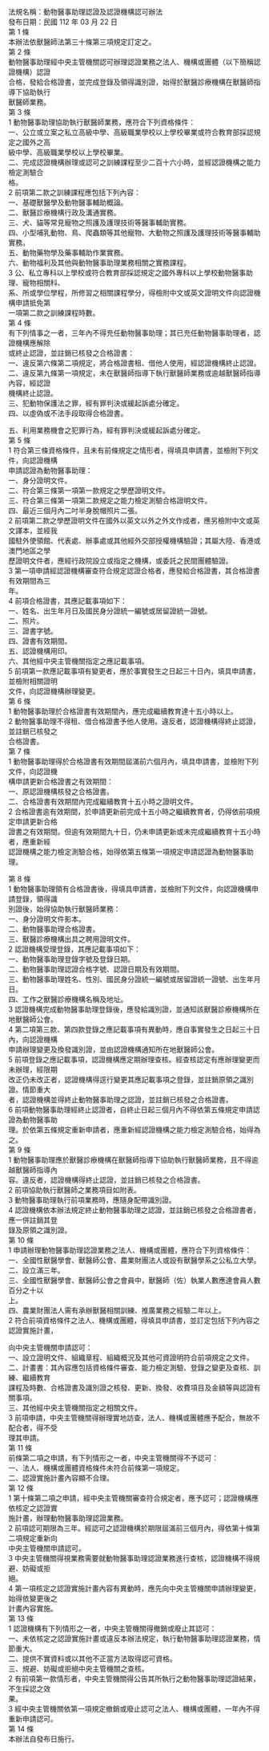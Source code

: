 法規名稱：動物醫事助理認證及認證機構認可辦法  
發布日期：民國 112 年 03 月 22 日  
第 1 條  
本辦法依獸醫師法第三十條第三項規定訂定之。  
第 2 條  
動物醫事助理經中央主管機關認可辦理認證業務之法人、機構或團體（以下簡稱認證機構）認證  
合格，發給合格證書，並完成登錄及領得識別證，始得於獸醫診療機構在獸醫師指導下協助執行  
獸醫師業務。  
第 3 條  
1 動物醫事助理協助執行獸醫師業務，應符合下列資格條件：  
一、公立或立案之私立高級中學、高級職業學校以上學校畢業或符合教育部採認規定之國外之高  
級中學、高級職業學校以上學校畢業。  
二、完成認證機構辦理或認可之訓練課程至少二百十六小時，並經認證機構之能力檢定測驗合  
格。  
2 前項第二款之訓練課程應包括下列內容：  
一、基礎獸醫學及動物醫事輔助概論。  
二、獸醫診療機構行政及溝通實務。  
三、犬、貓等常見寵物之照護及護理技術等醫事輔助實務。  
四、小型哺乳動物、鳥、爬蟲類等其他寵物、大動物之照護及護理技術等醫事輔助實務。  
五、動物藥物學及藥事輔助作業實務。  
六、動物福利及其他與動物醫事助理業務相關之實務課程。  
3 公、私立專科以上學校或符合教育部採認規定之國外專科以上學校動物醫事助理、寵物相關科、  
系、所或學位學程，所修習之相關課程學分，得檢附中文或英文證明文件向認證機構申請抵免第  
一項第二款之訓練課程時數。  
第 4 條  
有下列情事之一者，三年內不得充任動物醫事助理；其已充任動物醫事助理者，認證機構應解除  
或終止認證，並註銷已核發之合格證書：  
一、違反第六條第二項規定，將合格證書租、借他人使用，經認證機構終止認證。  
二、違反第九條第一項規定，未在獸醫師指導下執行獸醫師業務或逾越獸醫師指導內容，經認證  
機構終止認證。  
三、犯動物保護法之罪，經有罪判決或緩起訴處分確定。  
四、以虛偽或不法手段取得合格證書。  


五、利用業務機會之犯罪行為，經有罪判決或緩起訴處分確定。  
第 5 條  
1 符合第三條資格條件，且未有前條規定之情形者，得填具申請書，並檢附下列文件，向認證機構  
申請認證為動物醫事助理：  
一、身分證明文件。  
二、符合第三條第一項第一款規定之學歷證明文件。  
三、符合第三條第一項第二款規定之能力檢定測驗合格證明文件。  
四、最近三個月內二吋半身脫帽照片二張。  
2 前項第二款之學歷證明文件在國外以英文以外之外文作成者，應另檢附中文或英文譯本，並經我  
國駐外使領館、代表處、辦事處或其他經外交部授權機構驗證；其屬大陸、香港或澳門地區之學  
歷證明文件者，應經行政院設立或指定之機構，或委託之民間團體驗證。  
3 第一項申請經認證機構審查符合規定認證合格者，應發給合格證書，其合格證書有效期間為三  
年。  
4 前項合格證書，其應記載事項如下：  
一、姓名、出生年月日及國民身分證統一編號或居留證統一證號。  
二、照片。  
三、證書字號。  
四、證書有效期間。  
五、認證機構用印。  
六、其他經中央主管機關指定之應記載事項。  
5 前項第一款應記載事項有變更者，應於事實發生之日起三十日內，填具申請書，並檢附相關證明  
文件，向認證機構辦理變更。  
第 6 條  
1 動物醫事助理於合格證書有效期間內，應完成繼續教育達十五小時以上。  
2 動物醫事助理不得租、借合格證書予他人使用。違反者，認證機構得終止認證，並註銷已核發之  
合格證書。  
第 7 條  
1 動物醫事助理得於合格證書有效期間屆滿前六個月內，填具申請書，並檢附下列文件，向認證機  
構申請更新合格證書之有效期間：  
一、原認證機構核發之合格證書。  
二、合格證書有效期間內完成繼續教育十五小時之證明文件。  
2 合格證書逾有效期間，於申請更新前完成十五小時之繼續教育者，仍得依前項規定申請更新合格  
證書之有效期間。但逾有效期間九十日，仍未申請更新或未完成繼續教育十五小時者，應重新經  
認證機構之能力檢定測驗合格，始得依第五條第一項規定申請認證為動物醫事助理。  


第 8 條  
1 動物醫事助理領有合格證書後，得填具申請書，並檢附下列文件，向認證機構申請登錄，領得識  
別證後，始得協助執行獸醫師業務：  
一、身分證明文件影本。  
二、動物醫事助理合格證書。  
三、獸醫診療機構出具之聘用證明文件。  
2 認證機構受理登錄，其應記載事項如下：  
一、動物醫事助理登錄字號及登錄日期。  
二、動物醫事助理認證合格字號、認證日期及有效期間。  
三、動物醫事助理姓名、性別、國民身分證統一編號或居留證統一證號、出生年月日。  
四、工作之獸醫診療機構名稱及地址。  
3 認證機構完成動物醫事助理登錄後，應發給識別證，並通知該獸醫診療機構所在地獸醫師公會。  
4 第二項第三款、第四款登錄之應記載事項有異動時，應自事實發生之日起三十日內，向認證機構  
申請辦理變更及換發識別證，並由認證機構通知所在地獸醫師公會。  
5 前項登錄之應記載事項，認證機構應定期辦理查核。經查核認定有應辦理變更而未辦理，經限期  
改正仍未改正者，認證機構得逕行變更其應記載事項之登錄，並註銷原領之識別證。情節重大  
者，認證機構並得終止動物醫事助理之認證，並註銷已核發之合格證書。  
6 前項動物醫事助理經終止認證者，自終止日起三個月內不得依第五條規定申請認證為動物醫事助  
理。於依第五條規定重新申請者，應重新經認證機構之能力檢定測驗合格，始得為之。  
第 9 條  
1 動物醫事助理應於獸醫診療機構在獸醫師指導下協助執行獸醫師業務，且不得逾越獸醫師指導內  
容。違反者，認證機構得終止認證，並註銷已核發之合格證書。  
2 前項協助執行獸醫師之業務項目如附表。  
3 動物醫事助理執行前項業務時，應隨身配帶識別證。  
4 認證機構依本辦法規定終止動物醫事助理之認證，並註銷已核發之合格證書者，應一併註銷其登  
錄及原領之識別證。  
第 10 條  
1 申請辦理動物醫事助理認證業務之法人、機構或團體，應符合下列資格條件：  
一、全國性獸醫學會、獸醫師公會、農業財團法人或設有獸醫學系之公私立大學。  
二、設立滿三年。  
三、全國性獸醫學會、獸醫師公會之會員中，獸醫師（佐）執業人數應達會員人數百分之十以  
上。  
四、農業財團法人需有承辦獸醫相關訓練、推廣業務之經驗二年以上。  
2 符合前項資格條件之法人、機構或團體，得填具申請書，並訂定包括下列內容之認證實施計畫，  


向中央主管機關申請認可：  
一、設立證明文件、組織章程、組織概況及其他可資證明符合前項規定之文件。  
二、計畫書：其內容應包括資格條件審查、能力檢定測驗、登錄之變更及查核、訓練、繼續教育  
課程及時數、合格證書及識別證之核發、更新、換發、收費項目及金額等與認證有關事項。  
三、其他經中央主管機關指定之相關文件。  
3 前項申請，中央主管機關得辦理實地訪查，法人、機構或團體應予配合，無故不配合者，得不受  
理其申請。  
第 11 條  
前條第二項之申請，有下列情形之一者，中央主管機關得不予認可：  
一、法人、機構或團體資格條件未符合前條第一項規定。  
二、認證實施計畫內容顯不合理。  
第 12 條  
1 第十條第二項之申請，經中央主管機關審查符合規定者，應予認可；認證機構應依核定之認證實  
施計畫，辦理動物醫事助理認證業務。  
2 前項認可期限為三年。經認可之認證機構於期限屆滿前三個月內，得依第十條第二項規定重新向  
中央主管機關申請認可。  
3 中央主管機關得視業務需要就動物醫事助理認證業務進行查核，認證機構不得規避、妨礙或拒  
絕。  
4 第一項核定之認證實施計畫內容有異動時，應先向中央主管機關申請辦理變更，始得依變更後之  
計畫內容實施。  
第 13 條  
1 認證機構有下列情形之一者，中央主管機關得撤銷或廢止其認可：  
一、未依核定之認證實施計畫或違反本辦法規定，執行動物醫事助理認證業務，情節重大。  
二、提供不實資料或以其他不正當方法取得認可資格。  
三、規避、妨礙或拒絕中央主管機關之查核。  
2 有前項第一款情形者，中央主管機關得公告其所執行之動物醫事助理認證結果，不生採認之效  
果。  
3 經中央主管機關依第一項規定撤銷或廢止認可之法人、機構或團體，一年內不得重新申請認可。  
第 14 條  
本辦法自發布日施行。  


